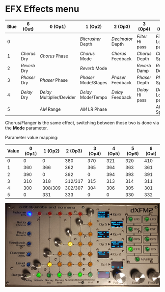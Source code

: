 # EFX Effects menu

| Blue | 6 (Out) | 0 (Op1) | 1 (Op2) | 2 (Op3) | 3 (Op4) | 4 (Op5) | 5 (Op6) |
|------|---------|---------|---------|---------|---------|---------|---------|
| 0 |  |  | *Bitcrusher* Depth | *Decimator* Depth | *Filter* Hi pass | *Filter* Lo pass | EFX Routing |
| 1 | *Chorus* Dry | *Chorus* Phase | *Chorus* Mode | *Chorus* Feedback | *Chorus* Depth | *Chorus* Speed | *Chorus* Wet |
| 2 | *Reverb* Dry | | *Reverb* Mode |  | *Reverb* Damp | *Reverb* Decay | *Reverb* Wet |
| 3 | *Phaser* Dry | *Phaser* Phase | *Phaser* Mode/Stages | *Phaser* Feedback | *Phaser* Depth | *Phaser* Speed | *Phaser* Wet |
| 4 | *Delay* Dry | *Delay* Multiplier/Devider | *Delay* Mode/Tempo | *Delay* Feedback | *Delay* Hi pass | *Delay* Lo pass | *Delay* Wet |
| 5 |  | *AM* Range | *AM* LR Phase |  | | *AM* Speed | *AM* Depth |

Chorus/Flanger is the same effect, switching between those two is done via the **Mode** parameter.

Parameter value mapping:

| Value | 0 (Op1) | 1 (Op2) | 2 (Op3) | 3 (Op4) | 4 (Op5) | 5 (Op6) | 6 (Out) |
|-------|---------|---------|---------|---------|---------|---------|---------|
| 0 | 0 | 0 | 380 | 370 | 321 | 320 | 410 |
| 1 | 360 | 366 | 362 | 365 | 364 | 363 | 361 |
| 2 | 390 | 0 | 392 | 0 | 394 | 393 | 391 |
| 3 | 310 | 318 | 312/317 | 315 | 313 | 314 | 311 |
| 4 | 300 | 308/309 | 302/307 | 304 | 306 | 305 | 301 |
| 5 | 0 | 331 | 333 | 0 | 0 | 330 | 332 |

![](../media/EFX.png)
